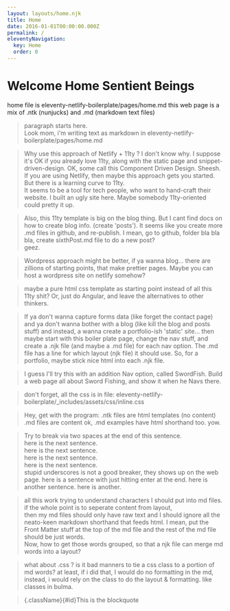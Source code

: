 ```yaml
---
layout: layouts/home.njk
title: Home
date: 2016-01-01T00:00:00.000Z
permalink: /
eleventyNavigation:
  key: Home
  order: 0
---
```

# Welcome Home Sentient Beings
home file is eleventy-netlify-boilerplate/pages/home.md
this web page is a mix of .ntk (nunjucks)  and  .md (markdown text files)

> paragraph starts here.  
Look mom, i'm writing text as markdown in eleventy-netlify-boilerplate/pages/home.md

>Why use this approach of Netlify + 11ty ?
I don't know why.  I suppose it's OK if you already love 11ty,
along with the static page and snippet-driven-design.
OK, some call this Component Driven Design.  Sheesh.
If you are using Netlify, then maybe this approach gets you started.
But there is a learning curve to 11ty.  
It seems to be a tool for tech people, 
who want to hand-craft their website.
I built an ugly site here.  Maybe somebody 11ty-oriented could pretty it up.


>Also, this 11ty template is big on the blog thing. 
But I cant find docs on how to create blog info. (create 'posts').
It seems like you create more .md files in github, and re-publish.
I mean, go to github, folder bla bla bla, create sixthPost.md file 
to do a new post?  
geez.

>Wordpress approach might be better, if ya wanna blog... 
there are zillions of starting points,
that make prettier pages.
Maybe you can host a wordpress site on netlify somehow?


>maybe a pure html css template as starting point instead of all this 11ty shit?
Or, just do Angular, and leave the alternatives to other thinkers.

>If ya don't wanna capture forms data (like forget the contact page)
and ya don't wanna bother with a blog  (like kill the blog and posts stuff)
and instead, a wanna create a portfolio-ish 'static' site...
then maybe start with this boiler plate page,  change the nav stuff,
and create a .njk file (and maybe a .md file)  for each nav option.
The .md file has a line for which layout (njk file) it should use.
So, for a portfolio, maybe stick nice html into each .njk file.

>I guess I'll try this with an addition Nav option, called SwordFish.
Build a web page all about Sword Fishing, and show it when he Navs there.


>don't forget, all the css is in file:
eleventy-netlify-boilerplate/_includes/assets/css/inline.css



> Hey, get with the program:
.ntk files are html templates (no content)
.md files are content
ok, .md examples have html shorthand too.
yow.  

> Try to break via two spaces at the end of this sentence.  
here is the next sentence.  
here is the next sentence.  
here is the next sentence.  
here is the next sentence.  
stupid underscores is not a good breaker,
they shows up on the web page.
here is a sentence with just hitting enter at the end.
here is another sentence.
here is another.


> all this work trying to understand characters I should put into md files.   
if the whole point is to seperate content from layout,  
then my md files should only have raw text and I should ignore all the neato-keen markdown shorthand that feeds html.
I mean, put the Front Matter stuff at the top of the md file and the rest of the md file should be just words.  
Now, how to get those words grouped, so that a njk file can merge md words into a layout?

> what about .css ?
is it bad manners to tie a css class to a portion of md words?
at least, if i did that, I would do no formatting in the md,
instead, i would rely on the class to do the layout & formatting.
like classes in bulma.

>{.className}{#id}This is the blockquote

